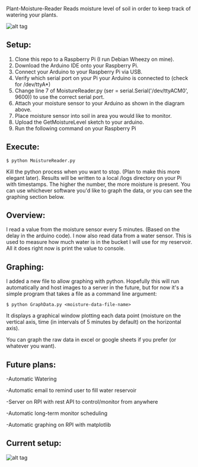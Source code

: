 Plant-Moisture-Reader
Reads moisture level of soil in order to keep track of watering your plants.


![alt tag](http://i.imgur.com/A4MXf7s.png)

Setup:
------

1. Clone this repo to a Raspberry Pi (I run Debian Wheezy on mine).
2. Download the Arduino IDE onto your Raspberry Pi.
3. Connect your Arduino to your Raspberry Pi via USB.
4. Verify which serial port on your Pi your Arduino is connected to (check for /dev/ttyA*)
5. Change line 7 of MoistureReader.py (ser = serial.Serial('/dev/ttyACM0', 9600)) to use the correct serial port.
6. Attach your moisture sensor to your Arduino as shown in the diagram above.
7. Place moisture sensor into soil in area you would like to monitor.
8. Upload the GetMoistureLevel sketch to your arduino.
9. Run the following command on your Raspberry Pi

Execute:
--------

    $ python MoistureReader.py

Kill the python process when you want to stop. (Plan to make this more elegant later). Results will be written to a local 
/logs directory on your Pi with timestamps. The higher the number, the more moisture is present. You can use whichever 
software you'd like to graph the data, or you can see the graphing section below.

Overview:
---------

I read a value from the moisture sensor every 5 minutes. (Based on the delay in the arduino code). I now also read data from a
water sensor. This is used to measure how much water is in the bucket I will use for my reservoir. All it does right now is 
print the value to console.

Graphing:
---------

I added a new file to allow graphing with python. Hopefully this will run automatically and host images to a server in the 
future, but for now it's a simple program that takes a file as a command line argument:

    $ python GraphData.py <moisture-data-file-name>

It displays a graphical window plotting each data point (moisture on the vertical axis, time (in intervals of 5 minutes by 
default) on the horizontal axis).

You can graph the raw data in excel or google sheets if you prefer (or whatever you want).

Future plans: 
-------------

-Automatic Watering

-Automatic email to remind user to fill water reservoir

-Server on RPI with rest API to control/monitor from anywhere

-Automatic long-term monitor scheduling

-Automatic graphing on RPI with matplotlib

Current setup:
--------------

![alt tag](http://i.imgur.com/uqHtkuu.jpg)
